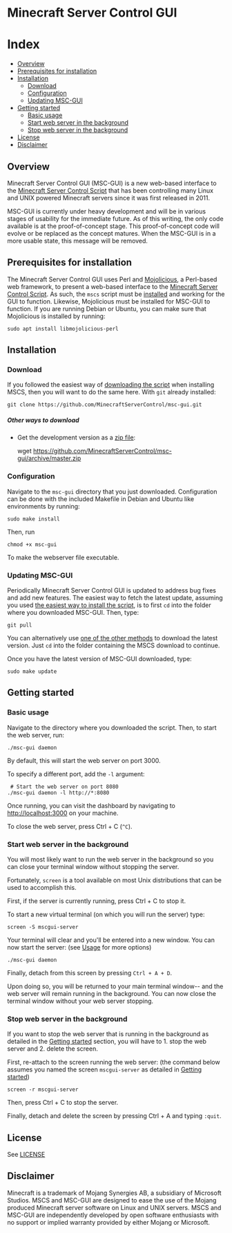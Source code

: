 # Minecraft Server Control GUI

# Index
* [Overview](#overview)
* [Prerequisites for installation](#prerequisites-for-installation)
* [Installation](#installation)
  * [Download](#download)
  * [Configuration](#configuration)
  * [Updating MSC-GUI](#updating-msc-gui)
* [Getting started](#getting-started)
  * [Basic usage](#basic-usage)
  * [Start web server in the background](#start-web-server-in-the-background)
  * [Stop web server in the background](#stop-web-server-in-the-background)
* [License](LICENSE)
* [Disclaimer](#disclaimer)

## Overview
Minecraft Server Control GUI (MSC-GUI) is a new web-based interface to the
[Minecraft Server Control Script](https://github.com/MinecraftServerControl/mscs)
that has been controlling many Linux and UNIX powered Minecraft servers since
it was first released in 2011.

MSC-GUI is currently under heavy development and will be in various stages
of usability for the immediate future.  As of this writing, the only code
available is at the proof-of-concept stage.  This proof-of-concept code will
evolve or be replaced as the concept matures.  When the MSC-GUI is in a more
usable state, this message will be removed.

## Prerequisites for installation

The Minecraft Server Control GUI uses Perl and
[Mojolicious](https://mojolicious.org/), a Perl-based web framework, to
present a web-based interface to the
[Minecraft Server Control Script](https://github.com/MinecraftServerControl/mscs).
As such, the `mscs` script must be
[installed](https://github.com/MinecraftServerControl/mscs/blob/master/README.md#installation)
and working for the GUI to function. Likewise, Mojolicious must be installed
for MSC-GUI to function. If you are running Debian or Ubuntu, you can make
sure that Mojolicious is installed by running:

    sudo apt install libmojolicious-perl

## Installation

### Download

If you followed the easiest way of [downloading the script](https://github.com/MinecraftServerControl/mscs/blob/master/README.md#downloading-the-script) when installing MSCS, then you will want to do the same here.  With `git` already installed:

    git clone https://github.com/MinecraftServerControl/msc-gui.git

##### Other ways to download

* Get the development version as a [zip file](https://github.com/MinecraftServerControl/msc-gui/archive/master.zip):

    wget https://github.com/MinecraftServerControl/msc-gui/archive/master.zip

### Configuration

Navigate to the `msc-gui` directory that you just downloaded.  Configuration
can be done with the included Makefile in Debian and Ubuntu like environments
by running:

    sudo make install
    
Then, run 
    
    chmod +x msc-gui
    
To make the webserver file executable.
    
### Updating MSC-GUI
Periodically Minecraft Server Control GUI is updated to address bug fixes
and add new features. The easiest way to fetch the latest update, assuming you
used [the easiest way to install the script](#download), is to first
`cd` into the folder where you downloaded MSC-GUI. Then, type:

    git pull

You can alternatively use [one of the other methods](#download)
to download the latest version.  Just `cd` into the folder containing the MSCS
download to continue.

Once you have the latest version of MSC-GUI downloaded, type:

    sudo make update

## Getting started

### Basic usage
Navigate to the directory where you downloaded the script.
Then, to start the web server, run:
 
    ./msc-gui daemon
    
By default, this will start the web server on port 3000. 

To specify a different port, add the `-l` argument:

     # Start the web server on port 8080
    ./msc-gui daemon -l http://*:8080 
    
Once running, you can visit the dashboard by navigating to [http://localhost:3000](http://localhost:3000)
on your machine.
    
To close the web server, press Ctrl + C (`^C`).

### Start web server in the background
You will most likely want to run the web server in the background so
you can close your terminal window without stopping the server. 

Fortunately, `screen` is a tool available on most Unix distributions that can be 
used to accomplish this. 

First, if the server is currently running, press Ctrl + C to stop it.

To start a new virtual terminal (on which you will run the server) type:

    screen -S mscgui-server
   
Your terminal will clear and you'll be entered into a new window.
You can now start the server: (see [Usage](#usage) for more options)

    ./msc-gui daemon

Finally, detach from this screen by pressing `Ctrl + A + D`.

Upon doing so, you will be returned to your main terminal window--
and the web server will remain running in the background. You can 
now close the terminal window without your web server stopping.

### Stop web server in the background
If you want to stop the web server that is running in the background 
as detailed in the [Getting started](#getting-started) section, 
you will have to 1. stop the web server and 2. delete the screen.

First, re-attach to the screen running the web server:
(the command below assumes you named the screen `mscgui-server` as 
detailed in [Getting started](#getting-started))

    screen -r mscgui-server

Then, press Ctrl + C to stop the server.

Finally, detach and delete the screen by pressing Ctrl + A and typing `:quit`.

## License

See [LICENSE](LICENSE)

## Disclaimer

Minecraft is a trademark of Mojang Synergies AB, a subsidiary of Microsoft
Studios.  MSCS and MSC-GUI are designed to ease the use of the Mojang produced
Minecraft server software on Linux and UNIX servers.  MSCS and MSC-GUI are
independently developed by open software enthusiasts with no support or
implied warranty provided by either Mojang or Microsoft.
